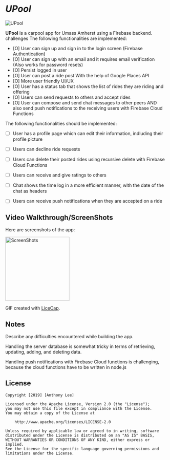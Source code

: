# *UPool*

<img src='https://i.imgur.com/KPEDnOK.jpg' title='UPool' width='' />

**UPool** is a carpool app for Umass Amherst using a Firebase backend.
challenges
The following functionalities are implemented:

- [O] User can sign up and sign in to the login screen (Firebase Authentication)
- [O] User can sign up with an email and it requires email verification (Also works for password resets)
- [O] Persist logged in user
- [O] User can post a ride post With the help of Google Places API
- [O] More user friendly UI/UX
- [O] User has a status tab that shows the list of rides they are riding and offering
- [O] Users can send requests to others and accept rides
- [O] User can compose and send chat messages to other peers AND also send push notifications to the receiving users with Firebase Cloud Functions

The following functionalities should be implemented:

- [ ] User has a profile page which can edit their information, indluding their profile picture
- [ ] Users can decline ride requests
- [ ] Users can delete their posted rides using recursive delete with Firebase Cloud Functions
- [ ] Users can receive and give ratings to others
- [ ] Chat shows the time log in a more efficient manner, with the date of the chat as headers
- [ ] Users can receive push notifications when they are accepted on a ride


## Video Walkthrough/ScreenShots

Here are screenshots of the app:

<img src='https://i.imgur.com/4ewUkOU.png' title='ScreenShots' width='200' />

GIF created with [LiceCap](http://www.cockos.com/licecap/).

## Notes

Describe any difficulties encountered while building the app.

Handling the server database is somewhat tricky in terms of retrieving, updating, adding, and deleting data.

Handling push notifications with Firebase Cloud functions is challenging, because the cloud functions have to be written in node.js

## License

    Copyright [2019] [Anthony Lee]

    Licensed under the Apache License, Version 2.0 (the "License");
    you may not use this file except in compliance with the License.
    You may obtain a copy of the License at

        http://www.apache.org/licenses/LICENSE-2.0

    Unless required by applicable law or agreed to in writing, software
    distributed under the License is distributed on an "AS IS" BASIS,
    WITHOUT WARRANTIES OR CONDITIONS OF ANY KIND, either express or implied.
    See the License for the specific language governing permissions and
    limitations under the License.
